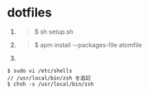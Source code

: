 # dotfiles

1. > $ sh setup.sh
2. > $ apm install --packages-file atomfile
3.
```
$ sudo vi /etc/shells
// /usr/local/bin/zsh を追記
$ chsh -s /usr/local/bin/zsh
```
